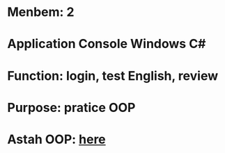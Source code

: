# Menbem: 2

# Application Console Windows C#

# Function: login, test English, review

# Purpose: pratice OOP

# Astah OOP: [here](./Nhom14-DuongTheHieu.asta)
